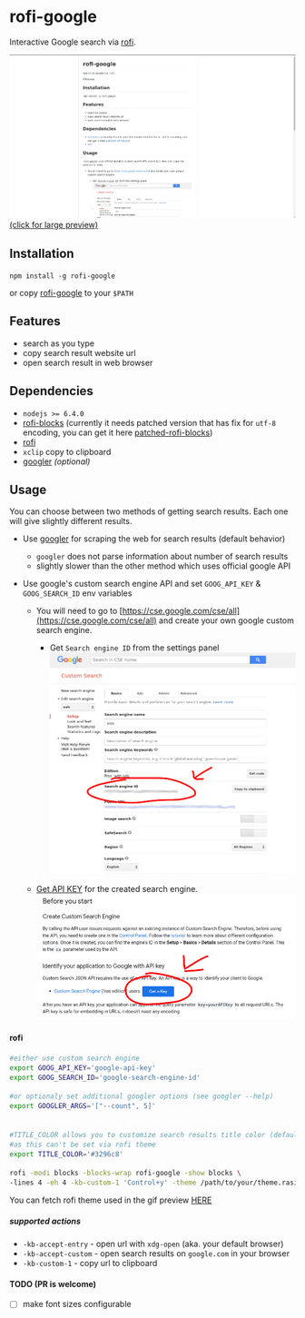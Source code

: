 # rofi-google
Interactive Google search via [rofi](https://github.com/DaveDavenport/rofi/).  

[![Preview](https://github.com/fogine/rofi-google/blob/master/rofi-google.gif)](https://github.com/fogine/rofi-google/blob/master/rofi-google.gif)
[(click for large preview)](https://github.com/fogine/rofi-google/blob/master/rofi-google.gif)

Installation
-------------------
`npm install -g rofi-google`

or copy [rofi-google](/rofi-google) to your `$PATH`

Features
-------------------
* search as you type
* copy search result website url
* open search result in web browser

Dependencies
-------------------
* `nodejs >= 6.4.0`
* [rofi-blocks](https://github.com/OmarCastro/rofi-blocks) (currently it needs patched version that has fix for `utf-8` encoding, you can get it here [patched-rofi-blocks](https://github.com/fogine/rofi-blocks/tree/next))
* [rofi](https://github.com/DaveDavenport/rofi/)
* `xclip` copy to clipboard
* [googler](https://github.com/jarun/googler) *(optional)*  

Usage
------------------

You can choose between two methods of getting search results. Each one will give slightly different results.  

- Use [googler](https://github.com/jarun/googler) for scraping the web for search results (default behavior)
    - `googler` does not parse information about number of search results
    - slightly slower than the other method which uses official google API
- Use google's custom search engine API and set `GOOG_API_KEY` & `GOOG_SEARCH_ID` env variables

    - You will need to go to [https://cse.google.com/cse/all](https://cse.google.com/cse/all) and create your own google custom search engine.
        - Get `Search engine ID` from the settings panel  
         ![Preview](https://github.com/fogine/rofi-google/blob/master/search_engine_key.png)

    - [Get API KEY](https://developers.google.com/custom-search/v1/introduction#identify_your_application_to_google_with_api_key) for the created search engine.
        ![Preview](https://github.com/fogine/rofi-google/blob/master/api_key.png)


#### rofi

```bash
#either use custom search engine
export GOOG_API_KEY='google-api-key'
export GOOG_SEARCH_ID='google-search-engine-id'

#or optionaly set additional googler options (see googler --help)
export GOOGLER_ARGS='["--count", 5]'


#TITLE_COLOR allows you to customize search results title color (default blue),
#as this can't be set via rofi theme
export TITLE_COLOR='#3296c8'

rofi -modi blocks -blocks-wrap rofi-google -show blocks \ 
-lines 4 -eh 4 -kb-custom-1 'Control+y' -theme /path/to/your/theme.rasi
``` 

You can fetch rofi theme used in the gif preview [HERE](https://github.com/fogine/dotfiles/blob/master/rofi/google_theme.css)

##### supported actions

- `-kb-accept-entry` - open url with `xdg-open` (aka. your default browser)
- `-kb-accept-custom` - open search results on `google.com` in your browser
- `-kb-custom-1` - copy url to clipboard


#### TODO (PR is welcome)

- [ ] make font sizes configurable
